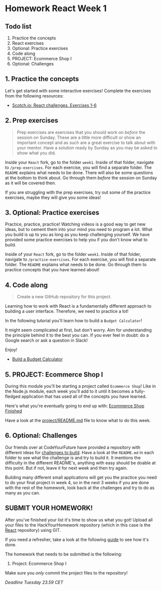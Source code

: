 # Homework React Week 1

## **Todo list**

1. Practice the concepts
2. React exercises
3. Optional: Practice exercises
4. Code along
5. PROJECT: Ecommerce Shop I
6. Optional: Challenges

## **1. Practice the concepts**

Let's get started with some interactive exercises! Complete the exercises from the following resources:

- [Scotch.io: React challenges. Exercises 1-6](https://scotch.io/courses/10-react-challenges-beginner)

## **2. Prep exercises**

> Prep exercises are exercises that you should work on _before_ the session on Sunday. These are a little more difficult or show an important concept and as such are a great exercise to talk about with your mentor. Have a solution ready by Sunday as you may be asked to show what you did.

Inside your `React` fork, go to the folder `week1`. Inside of that folder, navigate to `/prep-exercises`. For each exercise, you will find a separate folder. The `README` explains what needs to be done. There will also be some questions at the bottom to think about. Go through them _before_ the session on Sunday as it will be covered then.

If you are struggling with the prep exercises, try out some of the practice exercises, maybe they will give you some ideas!

## **3. Optional: Practice exercises**

Practice, practice, practice! Watching videos is a good way to get new ideas, but to cement them into your mind you need to program a lot. What you build is up to you as long as you keep challenging yourself. We have provided some practice exercises to help you if you don't know what to build.

Inside of your `React` fork, go to the folder `week1`. Inside of that folder, navigate to `/practice-exercises`. For each exercise, you will find a separate folder. The `README` explains what needs to be done. Go through them to practice concepts that you have learned about!

## **4. Code along**

> Create a new GitHub repository for this project.

Learning how to work with React is a fundamentally different approach to building a user interface. Therefore, we need to practice a lot!

In the following tutorial you'll learn how to build a `Budget Calculator`!

It might seem complicated at first, but don't worry. Aim for understanding the principle behind it to the best you can. If you ever feel in doubt: do a Google search or ask a question in Slack!

Enjoy!

- [Build a Budget Calculator](https://www.youtube.com/watch?v=f6HYLHrYpGs)

## **5. PROJECT: Ecommerce Shop I**

During this module you'll be starting a project called `Ecommerce Shop`! Like in the Node.js module, each week you'll add to it until it becomes a fully-fledged application that has used all of the concepts you have learned.

Here's what you're eventually going to end up with: [Ecommerce Shop Finished](https://jolly-curie-a12f0d.netlify.app/)

Have a look at the [project/README.md](./project/README.md) file to know what to do this week.

## **6. Optional: Challenges**

Our friends over at CodeYourFuture have provided a repository with different ideas for [challenges to build](https://github.com/CodeYourFuture/cyf-react-challenges). Have a look at the `README.md` in each folder to see what the challenge is and try to build it. It mentions the difficulty in the different README's, anything with easy should be doable at this point. But if not, leave it for next week and then try again.

Building many different small applications will get you the practice you need to do your final project in week 4, so in the next 3 weeks if you are done with the rest of the homework, look back at the challenges and try to do as many as you can.

## **SUBMIT YOUR HOMEWORK!**

After you've finished your list it's time to show us what you got! Upload all your files to the HackYourHomework repository (which in this case is the [React](https://www.github.com/HackYourHomework/React) repository) using GIT.

If you need a refresher, take a look at the following [guide](../hand-in-homework-guide.md) to see how it's done.

The homework that needs to be submitted is the following:

1. Project: Ecommerce Shop I

Make sure you _only_ commit the project files to the repository!

_Deadline Tuesday 23.59 CET_
